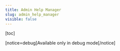 ```yaml
---
title: Admin Help Manager
slug: admin_help_manager
visible: false
---
```

[toc]

[notice=debug]Available only in debug mode[/notice]